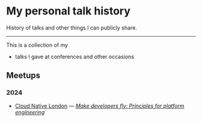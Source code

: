# My personal talk history

History of talks and other things I can publicly share.

<!-- TODO: Setup https://speakerdeck.com and reference here -->

---

This is a collection of my

<!-- * published articles -->
* talks I gave at conferences and other occasions
<!-- * meetups and smaller events I presented at -->

<!-- ## Articles -->

<!-- ## Conferences -->

<!-- ### 2024 -->

## Meetups

### 2024

* [Cloud Native London](https://www.oicheryl.com/cloudnativelondon/) &mdash; _[Make developers fly: Principles for platform engineering](https://www.youtube.com/live/tkR1RT1NY5M?feature=shared&t=2736)_

<!-- ## Other events I talked at -->
